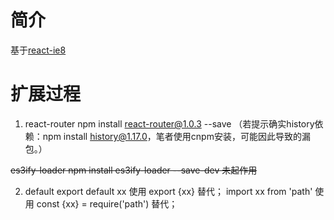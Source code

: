 # 简介
基于[react-ie8](https://github.com/xcatliu/react-ie8/tree/master/examples/hello-world)

# 扩展过程
1. react-router
npm install react-router@1.0.3 --save
（若提示确实history依赖：npm install history@1.17.0，笔者使用cnpm安装，可能因此导致的漏包。）

~~es3ify-loader
npm install es3ify-loader --save-dev 未起作用~~

2. default
export default xx 使用 export {xx} 替代；
import xx from 'path' 使用 const {xx} = require('path') 替代；